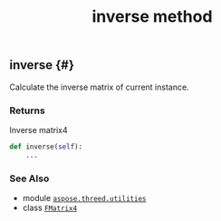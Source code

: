 ﻿---
title: inverse method
second_title: Aspose.3D for Python via .NET API References
description: 
type: docs
weight: 30
url: /aspose.threed.utilities/fmatrix4/inverse/
is_root: false
---

## inverse {#}

Calculate the inverse matrix of current instance.


### Returns 


Inverse matrix4


```python
def inverse(self):
    ...
```





### See Also
* module [`aspose.threed.utilities`](../../)
* class [`FMatrix4`](/3d/python-net/aspose.threed.utilities/fmatrix4)
